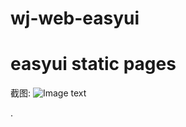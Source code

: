 wj-web-easyui
=============



# easyui static pages

截图:
![Image text](http://raw.github.com/longyz.kd/wj-web-easyui/raw/master/readme/1.png)




.

